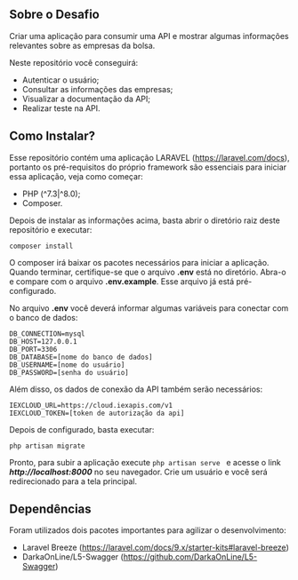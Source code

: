 ## Sobre o Desafio

Criar uma aplicação para consumir uma API e mostrar algumas informações relevantes sobre as empresas da bolsa.

Neste repositório você conseguirá:
 - Autenticar o usuário;
 - Consultar as informações das empresas;
 - Visualizar a documentação da API;
 - Realizar teste na API.

## Como Instalar?

Esse repositório contém uma aplicação LARAVEL (https://laravel.com/docs), portanto os pré-requisitos do próprio framework são essenciais para iniciar essa aplicação, veja como começar: 
 - PHP (^7.3|^8.0);
 - Composer.

Depois de instalar as informações acima, basta abrir o diretório raiz deste repositório e executar:
```
composer install
```
O composer irá baixar os pacotes necessários para iniciar a aplicação. Quando terminar, certifique-se que o arquivo **.env** está no diretório. Abra-o e compare com o arquivo **.env.example**. Esse arquivo já está pré-configurado.

No arquivo **.env** você deverá informar algumas variáveis para conectar com o banco de dados:

```
DB_CONNECTION=mysql
DB_HOST=127.0.0.1
DB_PORT=3306
DB_DATABASE=[nome do banco de dados]
DB_USERNAME=[nome do usuário]
DB_PASSWORD=[senha do usuário]
```
Além disso, os dados de conexão da API também serão necessários:
```
IEXCLOUD_URL=https://cloud.iexapis.com/v1
IEXCLOUD_TOKEN=[token de autorização da api]
```

Depois de configurado, basta executar:
```
php artisan migrate
```

Pronto, para subir a aplicação execute ```php artisan serve ``` e acesse o link ***http://localhost:8000*** no seu navegador. Crie um usuário e você será redirecionado para a tela principal.

## Dependências

Foram utilizados dois pacotes importantes para agilizar o desenvolvimento:
 - Laravel Breeze (https://laravel.com/docs/9.x/starter-kits#laravel-breeze)
 - DarkaOnLine/L5-Swagger (https://github.com/DarkaOnLine/L5-Swagger)
